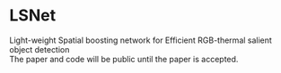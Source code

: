 # LSNet
Light-weight Spatial boosting network for Efficient RGB-thermal salient object detection <br>
The paper and code will be public until the paper is accepted.
